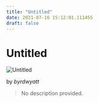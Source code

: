 ```yaml
---
title: "Untitled"
date: 2021-07-16 15:12:01.111455
draft: false
---
```


# Untitled

![Untitled](../images/145ac219-e672-11eb-98e9-60f262b60b65.png)

by *byrdwyatt*



> No description provided.